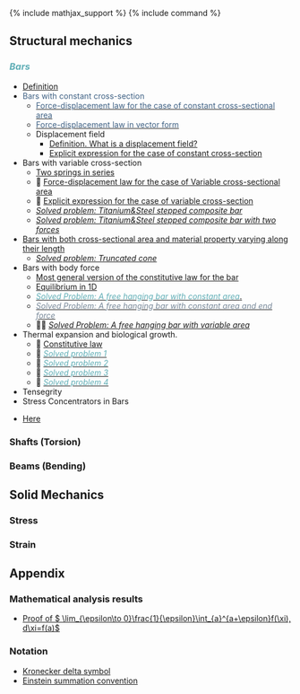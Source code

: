 {% include mathjax_support %}
{% include command %}


## Structural mechanics

### <span style="color:#5faeb6; font-style:italic">Bars</span>
* [Definition](./Definitions.md)
*  <span style="color:#3f6184; font-weight:normal"> Bars with constant cross-section </span>
    * [<span style="color:#3f6184">Force-displacement law for the case of constant cross-sectional area</span>](Bars/Bars.md)
    * [<span style="color:#3f6184">Force-displacement law in vector form</span>](./Bars/VectorFormHookesLaw.md)
    * Displacement field
        - [Definition. What is a displacement field?](Bars/Bars2.md)
        - [Explicit expression for the case of constant cross-section](Bars/Bars3.md)
* Bars with variable cross-section 
    * [Two springs in series](./Bars/SpringsInSeries.md)
    *  :construction:  [Force-displacement law for the case of Variable cross-sectional area](Bars/Bars4.md)
    - :construction:  [Explicit expression for the case of variable cross-section](Bars/Bars5_2.md)
    -  [_Solved problem: Titanium&Steel stepped composite bar_ ](./Bars/SegmentedComposite.md)
    -  [_Solved problem: Titanium&Steel stepped composite bar with two forces_](./Bars/SegmentedComposite2.md) 
* [Bars with both cross-sectional area and material property varying along their length](Bars/Bars6.md)
    -   [_Solved problem: Truncated cone_](./Bars/TruncatedCone.md) 
* Bars with body force
  -  [Most general version of the constitutive law for the bar](Bars/BodyForce1.md)
  -   [Equilibrium in 1D](Bars/BodyForce2.md)
    -  [<span style="color:#5faeb6; font-style:italic">Solved Problem: A free hanging bar with constant area</span>.
](Bars/HangingBar1.md)
    -  [<span style="color:#778899">_Solved Problem: A free hanging bar with constant area and end force_</span>](Bars/HangingBar3.md)
    - :construction::construction: [_Solved Problem: A free hanging bar with variable area_](Bars/HangingBar2.md)     
* Thermal expansion and biological growth.
    * :construction: [Constitutive law](./Bars/ThermalExpansion1.md)
    * :construction: [<span style="color:#5faeb6; font-style:italic">Solved problem 1</span>](./Bars/ThermalExpansion1.md)
    * :construction: [<span style="color:#5faeb6; font-style:italic">Solved problem 2</span>](./Bars/ThermalExpansion2.md)
    * :construction: [<span style="color:#5faeb6; font-style:italic">Solved problem 3</span>](./Bars/ThermalExpansion3.md)
    * :construction: [<span style="color:#5faeb6; font-style:italic">Solved problem 4</span>](ThermalExpansion4.md)
* Tensegrity
*  Stress Concentrators in Bars
  - [Here](Bars7.md)

### Shafts (Torsion)
### Beams (Bending)

## Solid Mechanics

### Stress
### Strain

## Appendix

### Mathematical analysis results

*  [Proof of  $ \lim_{\epsilon\to 0}\frac{1}{\epsilon}\int_{a}^{a+\epsilon}f(\xi)\, d\xi=f(a)$](Bars/Leibnitz.md)

### Notation
    
* [Kronecker delta symbol](https://appliedmechanicslab.github.io/appliedmechanicslab/course_notes/ENGN1370/KroneckerDeltaSymbol.html)
* [Einstein summation convention](https://appliedmechanicslab.github.io/appliedmechanicslab/course_notes/ENGN1370/ESC.html)
